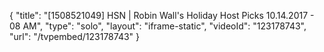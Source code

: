 {
    "title": "[1508521049] HSN | Robin Wall's Holiday Host Picks 10.14.2017 - 08 AM",
    "type": "solo",
    "layout": "iframe-static",
    "videoId": "123178743",
    "url": "\/tvpembed\/123178743"
}